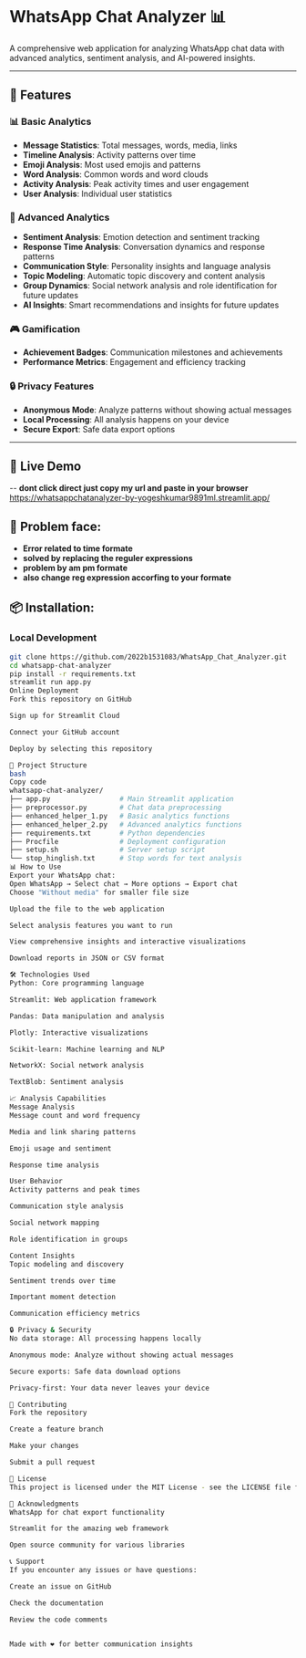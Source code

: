# WhatsApp Chat Analyzer 📊

A comprehensive web application for analyzing WhatsApp chat data with advanced analytics, sentiment analysis, and AI-powered insights.

---

## 🌟 Features

### 📊 Basic Analytics
- **Message Statistics**: Total messages, words, media, links  
- **Timeline Analysis**: Activity patterns over time  
- **Emoji Analysis**: Most used emojis and patterns  
- **Word Analysis**: Common words and word clouds  
- **Activity Analysis**: Peak activity times and user engagement  
- **User Analysis**: Individual user statistics  

### 🧠 Advanced Analytics
- **Sentiment Analysis**: Emotion detection and sentiment tracking  
- **Response Time Analysis**: Conversation dynamics and response patterns  
- **Communication Style**: Personality insights and language analysis  
- **Topic Modeling**: Automatic topic discovery and content analysis  
- **Group Dynamics**: Social network analysis and role identification for future updates
- **AI Insights**: Smart recommendations and insights for future updates

### 🎮 Gamification
- **Achievement Badges**: Communication milestones and achievements  
- **Performance Metrics**: Engagement and efficiency tracking  

### 🔒 Privacy Features
- **Anonymous Mode**: Analyze patterns without showing actual messages  
- **Local Processing**: All analysis happens on your device  
- **Secure Export**: Safe data export options  

---

## 🚀 Live Demo

-- **dont click direct just copy my url and paste in your browser**
https://whatsappchatanalyzer-by-yogeshkumar9891ml.streamlit.app/

## 🌟 Problem face:

- **Error related to time formate** 
- **solved by replacing the reguler expressions**
- **problem by am pm formate**  
- **also change reg expression accorfing to your formate**

## 📦 Installation:

### Local Development
```bash
git clone https://github.com/2022b1531083/WhatsApp_Chat_Analyzer.git
cd whatsapp-chat-analyzer
pip install -r requirements.txt
streamlit run app.py
Online Deployment
Fork this repository on GitHub

Sign up for Streamlit Cloud

Connect your GitHub account

Deploy by selecting this repository

📁 Project Structure
bash
Copy code
whatsapp-chat-analyzer/
├── app.py                 # Main Streamlit application
├── preprocessor.py        # Chat data preprocessing
├── enhanced_helper_1.py   # Basic analytics functions
├── enhanced_helper_2.py   # Advanced analytics functions
├── requirements.txt       # Python dependencies
├── Procfile               # Deployment configuration
├── setup.sh               # Server setup script
└── stop_hinglish.txt      # Stop words for text analysis
📊 How to Use
Export your WhatsApp chat:
Open WhatsApp → Select chat → More options → Export chat
Choose "Without media" for smaller file size

Upload the file to the web application

Select analysis features you want to run

View comprehensive insights and interactive visualizations

Download reports in JSON or CSV format

🛠️ Technologies Used
Python: Core programming language

Streamlit: Web application framework

Pandas: Data manipulation and analysis

Plotly: Interactive visualizations

Scikit-learn: Machine learning and NLP

NetworkX: Social network analysis

TextBlob: Sentiment analysis

📈 Analysis Capabilities
Message Analysis
Message count and word frequency

Media and link sharing patterns

Emoji usage and sentiment

Response time analysis

User Behavior
Activity patterns and peak times

Communication style analysis

Social network mapping

Role identification in groups

Content Insights
Topic modeling and discovery

Sentiment trends over time

Important moment detection

Communication efficiency metrics

🔒 Privacy & Security
No data storage: All processing happens locally

Anonymous mode: Analyze without showing actual messages

Secure exports: Safe data download options

Privacy-first: Your data never leaves your device

🤝 Contributing
Fork the repository

Create a feature branch

Make your changes

Submit a pull request

📄 License
This project is licensed under the MIT License - see the LICENSE file for details.

🙏 Acknowledgments
WhatsApp for chat export functionality

Streamlit for the amazing web framework

Open source community for various libraries

📞 Support
If you encounter any issues or have questions:

Create an issue on GitHub

Check the documentation

Review the code comments


Made with ❤️ for better communication insights
